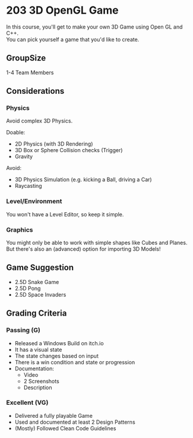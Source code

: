 # 203 3D OpenGL Game

In this course, you'll get to make your own 3D Game using Open GL and C++.\
You can pick yourself a game that you'd like to create.

## GroupSize
1-4 Team Members

## Considerations

### Physics
Avoid complex 3D Physics.

Doable:
- 2D Physics (with 3D Rendering)
- 3D Box or Sphere Collision checks (Trigger)
- Gravity

Avoid:
- 3D Physics Simulation (e.g. kicking a Ball, driving a Car)
- Raycasting

### Level/Environment
You won't have a Level Editor, so keep it simple.

### Graphics
You might only be able to work with simple shapes like Cubes and Planes.\
But there's also an (advanced) option for importing 3D Models!

## Game Suggestion
- 2.5D Snake Game
- 2.5D Pong
- 2.5D Space Invaders

## Grading Criteria

### Passing (G)
- Released a Windows Build on itch.io
- It has a visual state
- The state changes based on input
- There is a win condition and state or progression
- Documentation:
  - Video
  - 2 Screenshots
  - Description

### Excellent (VG)
- Delivered a fully playable Game
- Used and documented at least 2 Design Patterns
- (Mostly) Followed Clean Code Guidelines
